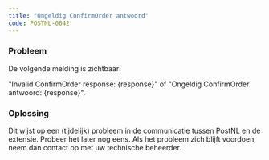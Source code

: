 ```yaml
---
title: "Ongeldig ConfirmOrder antwoord"
code: POSTNL-0042
---
```

### Probleem

De volgende melding is zichtbaar:

"Invalid ConfirmOrder response: {response}" of "Ongeldig ConfirmOrder antwoord: {response}".

### Oplossing

Dit wijst op een (tijdelijk) probleem in de communicatie tussen PostNL en de extensie. Probeer het later nog eens. Als het probleem zich blijft voordoen, neem dan contact op met uw technische beheerder.
